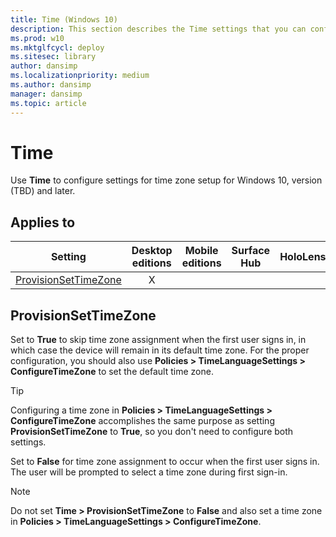 ```yaml
---
title: Time (Windows 10)
description: This section describes the Time settings that you can configure in provisioning packages for Windows 10 using Windows Configuration Designer.
ms.prod: w10
ms.mktglfcycl: deploy
ms.sitesec: library
author: dansimp
ms.localizationpriority: medium
ms.author: dansimp
manager: dansimp
ms.topic: article
---
```


# Time

Use **Time** to configure settings for time zone setup for Windows 10, version (TBD) and later.

## Applies to

| Setting   | Desktop editions | Mobile editions | Surface Hub | HoloLens | IoT Core |
| --- | :---: | :---: | :---: | :---: | :---: |
| [ProvisionSetTimeZone](#provisionsettimezone) | X  |  |  |  |  |

## ProvisionSetTimeZone

Set to **True** to skip time zone assignment when the first user signs in, in which case the device will remain in its default time zone. For the proper configuration, you should also use **Policies > TimeLanguageSettings > ConfigureTimeZone** to set the default time zone.

>[!TIP]
>Configuring a time zone in **Policies > TimeLanguageSettings > ConfigureTimeZone** accomplishes the same purpose as setting **ProvisionSetTimeZone** to **True**, so you don't need to configure both settings.

Set to **False** for time zone assignment to occur when the first user signs in. The user will be prompted to select a time zone during first sign-in.

>[!NOTE]
>Do not set **Time > ProvisionSetTimeZone** to **False** and also set a time zone in **Policies > TimeLanguageSettings > ConfigureTimeZone**.




